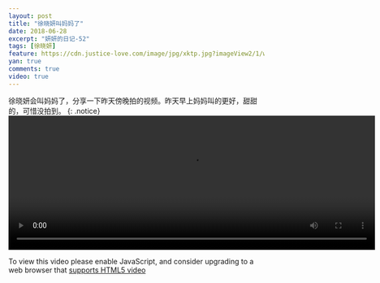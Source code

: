 ```yaml
---
layout: post
title: "徐晓妍叫妈妈了"
date: 2018-06-28
excerpt: "妍妍的日记-52"
tags: [徐晓妍]
feature: https://cdn.justice-love.com/image/jpg/xktp.jpg?imageView2/1/w/1200/h/500
yan: true
comments: true
video: true
---
```

徐晓妍会叫妈妈了，分享一下昨天傍晚拍的视频。昨天早上妈妈叫的更好，甜甜的，可惜没拍到。
{: .notice}
<video id="my-video" class="video-js vjs-16-9 clipboard" controls preload="auto" width="722" height="264" data-setup="{}">
    <source src="{{ site.staticUrl }}/yanyan/video/mama.mp4" type='video/mp4'>
    <p class="vjs-no-js">
      To view this video please enable JavaScript, and consider upgrading to a web browser that
      <a href="http://videojs.com/html5-video-support/" target="_blank">supports HTML5 video</a>
    </p>
</video>
